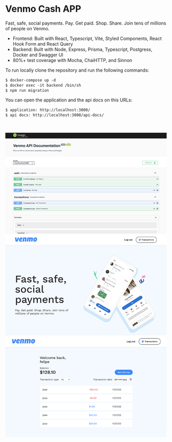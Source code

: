 # Venmo Cash APP

Fast, safe, social payments. Pay. Get paid. Shop. Share. Join tens of millions of people on Venmo.

  - Frontend: Built with React, Typescript, Vite, Styled Components, React Hook Form and React Query
  - Backend: Built with Node, Express, Prisma, Typescript, Postgress, Docker and Swagger UI
  - 80%+ test coverage with Mocha, ChaiHTTP, and Sinnon
  
To run locally clone the repository and run the following commands:
<br>

```
$ docker-compose up -d
$ docker exec -it backend /bin/sh
$ npm run migration
```

You can open the application and the api docs on this URLs:
<br>
```
$ application: http://localhost:3000/ 
$ api docs: http://localhost:3008/api-docs/
```

<br>
<br>
<img src="./images/swagger.png"/>
<img src="./images/home.png"/>
<img src="./images/transactions.png"/>

